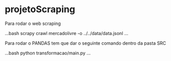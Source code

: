 # projetoScraping

Para rodar o web scraping

...bash
scrapy crawl mercadolivre -o ../../data/data.jsonl
...


Para rodar o PANDAS tem que dar o seguinte comando dentro da pasta SRC

...bash
python transformacao/main.py
...


